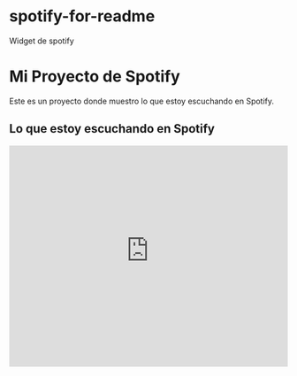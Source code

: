 # spotify-for-readme
Widget de spotify

# Mi Proyecto de Spotify

Este es un proyecto donde muestro lo que estoy escuchando en Spotify.

## Lo que estoy escuchando en Spotify

<iframe
    src="https://spotify-for-readme-psi.vercel.app"
    width="100%"
    height="400"
    frameborder="0"
    allow="encrypted-media"
></iframe>
